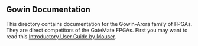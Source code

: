 ## Gowin Documentation

This directory contains documentation for the Gowin-Arora family of FPGAs.  They are direct competitors of the GateMate FPGAs. 
First you may want to read this [Introductory User Guide by Mouser](https://device.report/manual/4181959). 
